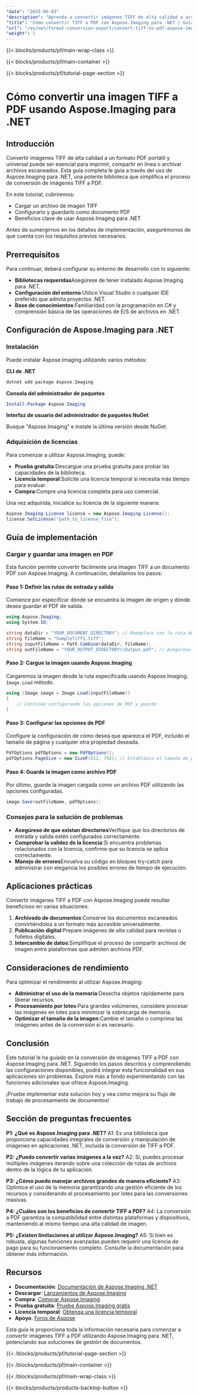 ```yaml
---
"date": "2025-06-03"
"description": "Aprenda a convertir imágenes TIFF de alta calidad a archivos PDF de fácil acceso con Aspose.Imaging para .NET. Esta guía paso a paso lo abarca todo, desde la instalación hasta la implementación."
"title": "Cómo convertir TIFF a PDF con Aspose.Imaging para .NET | Guía paso a paso"
"url": "/es/net/format-conversion-export/convert-tiff-to-pdf-aspose-imaging-dotnet/"
"weight": 1
---
```


{{< blocks/products/pf/main-wrap-class >}}

{{< blocks/products/pf/main-container >}}

{{< blocks/products/pf/tutorial-page-section >}}
# Cómo convertir una imagen TIFF a PDF usando Aspose.Imaging para .NET

## Introducción

Convertir imágenes TIFF de alta calidad a un formato PDF portátil y universal puede ser esencial para imprimir, compartir en línea o archivar archivos escaneados. Esta guía completa le guía a través del uso de Aspose.Imaging para .NET, una potente biblioteca que simplifica el proceso de conversión de imágenes TIFF a PDF.

En este tutorial, cubriremos:
- Cargar un archivo de imagen TIFF
- Configurarlo y guardarlo como documento PDF
- Beneficios clave de usar Aspose.Imaging para .NET

Antes de sumergirnos en los detalles de implementación, asegurémonos de que cuenta con los requisitos previos necesarios.

## Prerrequisitos

Para continuar, deberá configurar su entorno de desarrollo con lo siguiente:
- **Bibliotecas requeridas**Asegúrese de tener instalado Aspose.Imaging para .NET.
- **Configuración del entorno**:Utilice Visual Studio o cualquier IDE preferido que admita proyectos .NET.
- **Base de conocimientos**:Familiaridad con la programación en C# y comprensión básica de las operaciones de E/S de archivos en .NET.

## Configuración de Aspose.Imaging para .NET

### Instalación

Puede instalar Aspose.Imaging utilizando varios métodos:

**CLI de .NET**

```bash
dotnet add package Aspose.Imaging
```

**Consola del administrador de paquetes**

```powershell
Install-Package Aspose.Imaging
```

**Interfaz de usuario del administrador de paquetes NuGet**

Busque "Aspose.Imaging" e instale la última versión desde NuGet.

### Adquisición de licencias

Para comenzar a utilizar Aspose.Imaging, puede:
- **Prueba gratuita**:Descargue una prueba gratuita para probar las capacidades de la biblioteca.
- **Licencia temporal**:Solicite una licencia temporal si necesita más tiempo para evaluar.
- **Compra**:Compre una licencia completa para uso comercial.

Una vez adquirida, inicialice su licencia de la siguiente manera:

```csharp
Aspose.Imaging.License license = new Aspose.Imaging.License();
license.SetLicense("path_to_license_file");
```

## Guía de implementación

### Cargar y guardar una imagen en PDF

Esta función permite convertir fácilmente una imagen TIFF a un documento PDF con Aspose.Imaging. A continuación, detallamos los pasos:

#### Paso 1: Definir las rutas de entrada y salida

Comience por especificar dónde se encuentra la imagen de origen y dónde desea guardar el PDF de salida.

```csharp
using Aspose.Imaging;
using System.IO;

string dataDir = "YOUR_DOCUMENT_DIRECTORY"; // Reemplace con la ruta del directorio de su documento
string fileName = "SampleTiff1.tiff";
string inputFileName = Path.Combine(dataDir, fileName);
string outFileName = "YOUR_OUTPUT_DIRECTORY\\Output.pdf"; // Asegúrese de que este directorio exista o créelo
```

#### Paso 2: Cargue la imagen usando Aspose.Imaging

Cargaremos la imagen desde la ruta especificada usando Aspose.Imaging. `Image.Load` método.

```csharp
using (Image image = Image.Load(inputFileName))
{
    // Continúe configurando las opciones de PDF y guarde
}
```

#### Paso 3: Configurar las opciones de PDF

Configure la configuración de cómo desea que aparezca el PDF, incluido el tamaño de página y cualquier otra propiedad deseada.

```csharp
PdfOptions pdfOptions = new PdfOptions();
pdfOptions.PageSize = new SizeF(612, 792); // Establezca el tamaño de página deseado para el PDF de salida
```

#### Paso 4: Guarde la imagen como archivo PDF

Por último, guarde la imagen cargada como un archivo PDF utilizando las opciones configuradas.

```csharp
image.Save(outFileName, pdfOptions);
```

### Consejos para la solución de problemas

- **Asegúrese de que existan directorios**Verifique que los directorios de entrada y salida estén configurados correctamente.
- **Comprobar la validez de la licencia**:Si encuentra problemas relacionados con la licencia, confirme que su licencia se aplica correctamente.
- **Manejo de errores**Envuelva su código en bloques try-catch para administrar con elegancia los posibles errores de tiempo de ejecución.

## Aplicaciones prácticas

Convertir imágenes TIFF a PDF con Aspose.Imaging puede resultar beneficioso en varias situaciones:
1. **Archivado de documentos**:Conserve los documentos escaneados convirtiéndolos a un formato más accesible universalmente.
2. **Publicación digital**:Prepare imágenes de alta calidad para revistas o folletos digitales.
3. **Intercambio de datos**:Simplifique el proceso de compartir archivos de imagen entre plataformas que admiten archivos PDF.

## Consideraciones de rendimiento

Para optimizar el rendimiento al utilizar Aspose.Imaging:
- **Administrar el uso de la memoria**:Desecha objetos rápidamente para liberar recursos.
- **Procesamiento por lotes**:Para grandes volúmenes, considere procesar las imágenes en lotes para minimizar la sobrecarga de memoria.
- **Optimizar el tamaño de la imagen**:Cambie el tamaño o comprima las imágenes antes de la conversión si es necesario.

## Conclusión

Este tutorial le ha guiado en la conversión de imágenes TIFF a PDF con Aspose.Imaging para .NET. Siguiendo los pasos descritos y comprendiendo las configuraciones disponibles, podrá integrar esta funcionalidad en sus aplicaciones sin problemas. Explore más a fondo experimentando con las funciones adicionales que ofrece Aspose.Imaging.

¡Pruebe implementar esta solución hoy y vea cómo mejora su flujo de trabajo de procesamiento de documentos!

## Sección de preguntas frecuentes

**P1: ¿Qué es Aspose.Imaging para .NET?**
A1: Es una biblioteca que proporciona capacidades integrales de conversión y manipulación de imágenes en aplicaciones .NET, incluida la conversión de TIFF a PDF.

**P2: ¿Puedo convertir varias imágenes a la vez?**
A2: Sí, puedes procesar múltiples imágenes iterando sobre una colección de rutas de archivos dentro de la lógica de tu aplicación.

**P3: ¿Cómo puedo manejar archivos grandes de manera eficiente?**
A3: Optimice el uso de la memoria garantizando una gestión eficiente de los recursos y considerando el procesamiento por lotes para las conversiones masivas.

**P4: ¿Cuáles son los beneficios de convertir TIFF a PDF?**
A4: La conversión a PDF garantiza la compatibilidad entre distintas plataformas y dispositivos, manteniendo al mismo tiempo una alta calidad de imagen.

**P5: ¿Existen limitaciones al utilizar Aspose.Imaging?**
A5: Si bien es robusta, algunas funciones avanzadas pueden requerir una licencia de pago para su funcionamiento completo. Consulte la documentación para obtener más información.

## Recursos

- **Documentación**: [Documentación de Aspose.Imaging .NET](https://reference.aspose.com/imaging/net/)
- **Descargar**: [Lanzamientos de Aspose.Imaging](https://releases.aspose.com/imaging/net/)
- **Compra**: [Comprar Aspose.Imaging](https://purchase.aspose.com/buy)
- **Prueba gratuita**: [Pruebe Aspose.Imaging gratis](https://releases.aspose.com/imaging/net/)
- **Licencia temporal**: [Obtenga una licencia temporal](https://purchase.aspose.com/temporary-license/)
- **Apoyo**: [Foros de Aspose](https://forum.aspose.com/c/imaging/10)

Esta guía le proporciona toda la información necesaria para comenzar a convertir imágenes TIFF a PDF utilizando Aspose.Imaging para .NET, potenciando sus soluciones de gestión de documentos.

{{< /blocks/products/pf/tutorial-page-section >}}

{{< /blocks/products/pf/main-container >}}

{{< /blocks/products/pf/main-wrap-class >}}

{{< blocks/products/products-backtop-button >}}
